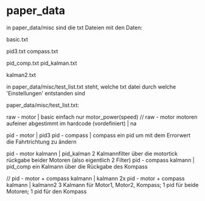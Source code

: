 # paper_data

in paper_data/misc sind die txt Dateien mit den Daten:

basic.txt

pid3.txt
compass.txt

pid_comp.txt
pid_kalman.txt

kalman2.txt

in paper_data/misc/test_list.txt steht, welche txt datei durch welche 'Einstellungen' entstanden sind


paper_data/misc/test_list.txt:

raw - motor | basic
	einfach nur motor_power(speed)
// raw - motor motoren aufeiner abgestimmt im hardcode (vordefiniert) | na

pid - motor | pid3
pid - compass | compass
	ein pid um mit dem Errorwert die Fahrtrichtung zu ändern

pid - motor kalmann | pid_kalman
	2 Kalmannfilter über die motortick rückgabe beider Motoren (also eigentlich 2 Filter)
pid - compass kalmann | pid_comp
	ein Kalmann über die Rückgabe des Kompass

// pid - motor + compass kalmann | kalmann
2x pid - motor + compass kalmann | kalmann2
	3 Kalmann für Motor1, Motor2, Kompass; 1 pid für beide Motoren; 1 pid für den Kompass
